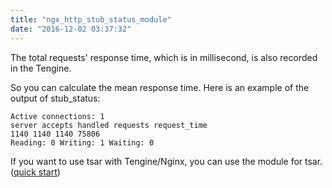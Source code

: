 ```yaml
---
title: "ngx_http_stub_status_module"
date: "2016-12-02 03:37:32"
---
```



The total requests' response time, which is in millisecond, is also recorded in the Tengine.

So you can calculate the mean response time. Here is an example of the output of stub_status:

```
Active connections: 1
server accepts handled requests request_time
1140 1140 1140 75806
Reading: 0 Writing: 1 Waiting: 0
```


If you want to use tsar with Tengine/Nginx, you can use the module for tsar.([quick start](module_for_tsar.html))

